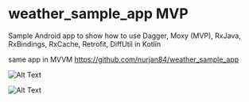 # weather_sample_app MVP

Sample Android app to show how to use Dagger, Moxy (MVP), RxJava, RxBindings, RxCache, Retrofit, DiffUtil in Kotlin

same app in MVVM https://github.com/nurjan84/weather_sample_app

![Alt Text](https://github.com/nurjan84/weather_sample_app/blob/master/ezgif.com-video-to-gif%20(1).gif)

![Alt Text](https://media.giphy.com/media/vFKqnCdLPNOKc/giphy.gif)

